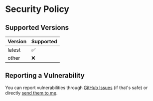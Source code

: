 # Security Policy

## Supported Versions

| Version | Supported          |
| ------- | ------------------ |
| latest  | :white_check_mark: |
| other   | :x:                |

## Reporting a Vulnerability

You can report vulnerabilities through [GitHub Issues](https://github.com/janmml/janmBot/issues) (if that's safe) or directly [send them to me](https://janm.ml/contact).
